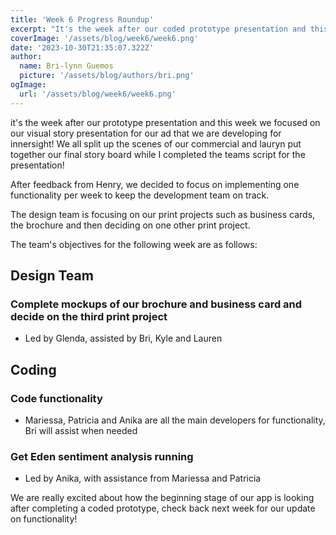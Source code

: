 ```yaml
---
title: 'Week 6 Progress Roundup'
excerpt: "It's the week after our coded prototype presentation and this week we  focused on our visual story presentation for our ad that we are developing for Innersight!"
coverImage: '/assets/blog/week6/week6.png'
date: '2023-10-30T21:35:07.322Z'
author:
  name: Bri-lynn Guemos
  picture: '/assets/blog/authors/bri.png'
ogImage:
  url: '/assets/blog/week6/week6.png'
---
```


it's the week after our prototype presentation and this week we focused on our visual story presentation for our ad that we are developing for innersight! We all split up the scenes of our commercial and lauryn put together our final story board while I completed the teams script for the presentation! 

After feedback from Henry, we decided to focus on implementing one functionality per week to keep the development team on track.

The design team is focusing on our print projects such as business cards, the brochure and then deciding on one other print project. 

The team's objectives for the following week are as follows:

## Design Team
### Complete mockups of our brochure and business card and decide on the third print project
- Led by Glenda, assisted by Bri, Kyle and Lauren

## Coding
### Code functionality 
- Mariessa, Patricia and Anika are all the main developers for functionality, Bri will assist when needed
### Get Eden sentiment analysis running
- Led by Anika, with assistance from Mariessa and Patricia


We are really excited about how the beginning stage of our app is looking after completing a coded prototype, check back next week for our update on functionality! 
